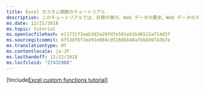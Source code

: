 ```yaml
---
title: Excel カスタム関数のチュートリアル
description: このチュートリアルでは、計算の実行、Web データの要求、Web データのストリームが可能なカスタム関数を含む Excel アドインを作成します。
ms.date: 12/21/2018
ms.topic: tutorial
ms.openlocfilehash: e11731f3aab3d2a20fd7e501eb1b48512a714d3f
ms.sourcegitcommit: 6f53df6f3ee91e084cd5160bb48afbbd49743b7e
ms.translationtype: HT
ms.contentlocale: ja-JP
ms.lasthandoff: 12/22/2018
ms.locfileid: "27432908"
---
```

[!include[Excel custom functions tutorial](../includes/file-tutorial-excel-custom-functions.md)]